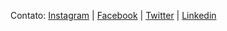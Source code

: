 Contato: 
[Instagram](https://www.instagram.com/carolfurtsant/) |
[Facebook](https://www.facebook.com/carolfurtado1994/) |
[Twitter](https://twitter.com/carolfurtsant) |
[Linkedin](https://www.linkedin.com/in/anacarolinefurtadosantos/)
